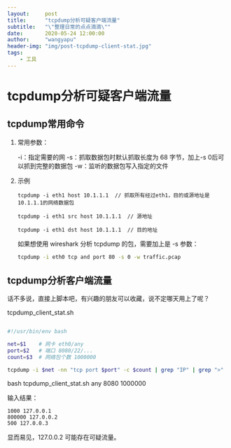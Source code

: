 ```yaml
---
layout:     post
title:      "tcpdump分析可疑客户端流量"
subtitle:   "\"整理日常的点点滴滴\""
date:       2020-05-24 12:00:00
author:     "wangyapu"
header-img: "img/post-tcpdump-client-stat.jpg"
tags:
    - 工具
---
```


# tcpdump分析可疑客户端流量

## tcpdump常用命令

1. 常用参数：

    -i：指定需要的网
    -s：抓取数据包时默认抓取长度为 68 字节，加上-s 0后可以抓到完整的数据包
    -w：监听的数据包写入指定的文件

2. 示例

    ```
    tcpdump -i eth1 host 10.1.1.1  // 抓取所有经过eth1，目的或源地址是10.1.1.1的网络数据包 
    
    tcpdump -i eth1 src host 10.1.1.1  // 源地址
    
    tcpdump -i eth1 dst host 10.1.1.1  // 目的地址
    ```

    如果想使用 wireshark 分析 tcpdump 的包，需要加上是 -s 参数：

    ```bash
    tcpdump -i eth0 tcp and port 80 -s 0 -w traffic.pcap
    ```

## tcpdump分析客户端流量

话不多说，直接上脚本吧，有兴趣的朋友可以收藏，说不定哪天用上了呢？

tcpdump_client_stat.sh

```bash

#!/usr/bin/env bash

net=$1    # 网卡 eth0/any
port=$2   # 端口 8080/22/...
count=$3  # 网络包个数 1000000

tcpdump -i $net -nn "tcp port $port" -c $count | grep "IP" | grep ">" | grep "$port" | awk '{print $3}' | grep -v "$port" | awk -F . -v OFS=. '{print $1, $2, $3, $4}' | sort -n | uniq -c

```

bash tcpdump_client_stat.sh any 8080 1000000

输入结果：

```
1000 127.0.0.1
800000 127.0.0.2
500 127.0.0.3
```

显而易见，127.0.0.2 可能存在可疑流量。


